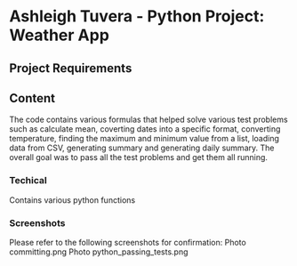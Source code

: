 # Ashleigh Tuvera - Python Project: Weather App 

## Project Requirements 

## Content
The code contains various formulas that helped solve various test problems such as calculate mean, coverting dates into a specific format, converting temperature, finding the maximum and minimum value from a list, loading data from CSV, generating summary and generating daily summary. The overall goal was to pass all the test problems and get them all running. 


### Techical 
Contains various python functions

### Screenshots 
Please refer to the following screenshots for confirmation: 
Photo committing.png
Photo python_passing_tests.png
